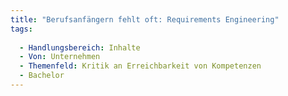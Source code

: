 ```yaml
---
title: "Berufsanfängern fehlt oft: Requirements Engineering"
tags:
  
  - Handlungsbereich: Inhalte
  - Von: Unternehmen
  - Themenfeld: Kritik an Erreichbarkeit von Kompetenzen
  - Bachelor
---
```

